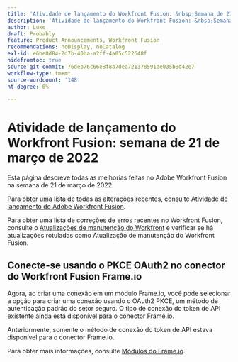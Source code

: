```yaml
---
title: 'Atividade de lançamento do Workfront Fusion: &nbsp;Semana de 21 de março de 2022'
description: 'Atividade de lançamento do Workfront Fusion: &nbsp;Semana de 21 de março de 2022'
author: Luke
draft: Probably
feature: Product Announcements, Workfront Fusion
recommendations: noDisplay, noCatalog
exl-id: e6be8d84-2d7b-40ba-a2ff-4a05c522648f
hidefromtoc: true
source-git-commit: 76deb76c66e8f8a7dea721378591ae035b8d42e7
workflow-type: tm+mt
source-wordcount: '148'
ht-degree: 0%

---
```


# Atividade de lançamento do Workfront Fusion: semana de 21 de março de 2022

Esta página descreve todas as melhorias feitas no Adobe Workfront Fusion na semana de 21 de março de 2022.

Para obter uma lista de todas as alterações recentes, consulte [Atividade de lançamento do Adobe Workfront Fusion](../../../product-announcements/product-releases/fusion-release-activity/fusion-release-activity.md).

Para obter uma lista de correções de erros recentes no Workfront Fusion, consulte o [Atualizações de manutenção do Workfront](https://experienceleague.adobe.com/docs/workfront-known-issues/releases/current-updates.html) e verificar se há atualizações rotuladas como Atualização de manutenção do Workfront Fusion.

## Conecte-se usando o PKCE OAuth2 no conector do Workfront Fusion Frame.io

Agora, ao criar uma conexão em um módulo Frame.io, você pode selecionar a opção para criar uma conexão usando o OAuth2 PKCE, um método de autenticação padrão do setor seguro. O tipo de conexão do token de API existente ainda está disponível para o conector Frame.io.

Anteriormente, somente o método de conexão do token de API estava disponível para o conector Frame.io.

Para obter mais informações, consulte [Módulos do Frame.io](../../../workfront-fusion/apps-and-their-modules/frame-io-modules.md).
